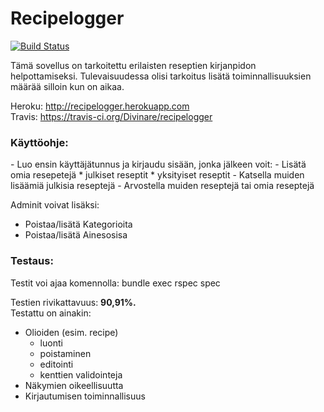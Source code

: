 Recipelogger
============


[![Build Status](https://api.travis-ci.org/Divinare/recipelogger.svg)](https://api.travis-ci.org/repositories/Divinare/recipelogger)

Tämä sovellus on tarkoitettu erilaisten reseptien kirjanpidon helpottamiseksi. Tulevaisuudessa olisi tarkoitus lisätä toiminnallisuuksien määrää silloin kun on aikaa.

Heroku: http://recipelogger.herokuapp.com <br />
Travis: https://travis-ci.org/Divinare/recipelogger


<h3>Käyttöohje:</h3>
- Luo ensin käyttäjätunnus ja kirjaudu sisään, jonka jälkeen voit:
- Lisätä omia resepetejä
   * julkiset reseptit
   * yksityiset reseptit
- Katsella muiden lisäämiä julkisia reseptejä
- Arvostella muiden reseptejä tai omia reseptejä

Adminit voivat lisäksi:
- Poistaa/lisätä Kategorioita
- Poistaa/lisätä Ainesosisa


<h3>Testaus:</h3>
Testit voi ajaa komennolla:
bundle exec rspec spec

Testien rivikattavuus: <b>90,91%.</b></br>
Testattu on ainakin:
- Olioiden (esim. recipe)
  * luonti
  * poistaminen
  * editointi
  * kenttien validointeja
- Näkymien oikeellisuutta
- Kirjautumisen toiminnallisuus










